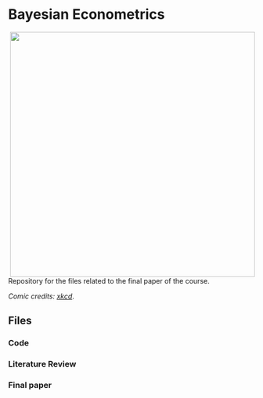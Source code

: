 # Bayesian Econometrics

<img src="https://imgs.xkcd.com/comics/frequentists_vs_bayesians.png" width="500" align = "right">

Repository for the files related to the final paper of the course.

_Comic credits: [xkcd](https://xkcd.com/1132/)_.

## Files

### Code

### Literature Review

### Final paper
